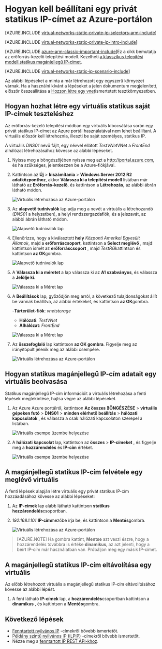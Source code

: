 <properties 
   pageTitle="Statikus magánjellegű IP-cím beállíthatja az Azure portálon ARM módban |} Microsoft Azure"
   description="Magánjellegű IP-címei (immerzióban), és hogyan kezelhetők az Azure portálon ARM módban ismertetése"
   services="virtual-network"
   documentationCenter="na"
   authors="jimdial"
   manager="carmonm"
   editor="tysonn"
   tags="azure-resource-manager"
/>
<tags 
   ms.service="virtual-network"
   ms.devlang="na"
   ms.topic="article"
   ms.tgt_pltfrm="na"
   ms.workload="infrastructure-services"
   ms.date="02/04/2016"
   ms.author="jdial" />

# <a name="how-to-set-a-static-private-ip-address-in-the-azure-portal"></a>Hogyan kell beállítani egy privát statikus IP-címet az Azure-portálon

[AZURE.INCLUDE [virtual-networks-static-private-ip-selectors-arm-include](../../includes/virtual-networks-static-private-ip-selectors-arm-include.md)]

[AZURE.INCLUDE [virtual-networks-static-private-ip-intro-include](../../includes/virtual-networks-static-private-ip-intro-include.md)]

[AZURE.INCLUDE [azure-arm-classic-important-include](../../includes/azure-arm-classic-important-include.md)]Ez a cikk bemutatja az erőforrás-kezelő telepítési modell. Kezelheti [a klasszikus telepítési modell statikus magánjellegű IP-címet](virtual-networks-static-private-ip-classic-pportal.md).

[AZURE.INCLUDE [virtual-networks-static-ip-scenario-include](../../includes/virtual-networks-static-ip-scenario-include.md)]

Az alábbi lépéseket a minta a már létrehozott egy egyszerű környezet várnak. Ha a használni kívánt a lépéseket a jelen dokumentum megjelenített, először összeállítása a [Hozzon létre egy vnet](virtual-networks-create-vnet-arm-pportal.md)ismertetett tesztkörnyezetben.

## <a name="how-to-create-a-vm-for-testing-static-private-ip-addresses"></a>Hogyan hozhat létre egy virtuális statikus saját IP-címek teszteléshez

Az erőforrás-kezelő telepítési módban egy virtuális kibocsátása során egy privát statikus IP-címet az Azure portál használatával nem lehet beállítani. A virtuális először kell létrehoznia, illeszti be saját személyes, statikus IP.

A virtuális *DNS01* nevű fájlt, egy névvel ellátott *TestVNet*VNet a *FrontEnd* alhálózat létrehozásához kövesse az alábbi lépéseket.

1. Nyissa meg a böngészőjében nyissa meg azt a http://portal.azure.com, és ha szükséges, jelentkezzen be a Azure-fiókjával.
2. Kattintson az **Új** > **kiszámítania** > **Windows Server 2012 R2 adatközponthoz**, akkor **Válassza ki a telepítési modell** listában már látható az **Erőforrás-kezelő**, és kattintson a **Létrehozás**, az alábbi ábrán látható módon.

    ![Virtuális létrehozása az Azure-portálon](./media/virtual-networks-static-ip-arm-pportal/figure01.png)

3. Az **alapvető tudnivalók** lap adja meg a nevét a virtuális a létrehozandó (*DNS01* a helyzetben), a helyi rendszergazdafiók, és a jelszavát, az alábbi ábrán látható módon.

    ![Alapvető tudnivalók lap](./media/virtual-networks-static-ip-arm-pportal/figure02.png)

4. Ellenőrizze, hogy a kiválasztott **hely** *Központi Amerikai Egyesült Államok*, majd a **erőforráscsoport**, kattintson a **Select meglévő** , majd kattintson ismét az **erőforráscsoport** , majd *TestRG*kattintson és kattintson **az OK**gombra.

    ![Alapvető tudnivalók lap](./media/virtual-networks-static-ip-arm-pportal/figure03.png)

5. A **Válassza ki a méretet** a lap válassza ki az **A1 szabványos**, és válassza a **Jelölje ki**.

    ![Válassza ki a Méret lap](./media/virtual-networks-static-ip-arm-pportal/figure04.png) 

6. A **Beállítások** lap, győződjön meg arról, a következő tulajdonságokat állít be vannak beállítva, az alábbi értékeket, és kattintson **az OK**gombra.

    -**Tárterület-fiók**: *vnetstorage*
    - **Hálózati**: *TestVNet*
    - **Alhálózat**: *FrontEnd*

    ![Válassza ki a Méret lap](./media/virtual-networks-static-ip-arm-pportal/figure05.png)  

7. Az **összefoglaló** lap kattintson **az OK gombra**. Figyelje meg az irányítópult jelenik meg az alábbi csempére.

    ![Virtuális létrehozása az Azure-portálon](./media/virtual-networks-static-ip-arm-pportal/figure06.png)

## <a name="how-to-retrieve-static-private-ip-address-information-for-a-vm"></a>Hogyan statikus magánjellegű IP-cím adatait egy virtuális beolvasása

Statikus magánjellegű IP-cím információit a virtuális létrehozása a fenti lépések megtekintése, hajtsa végre az alábbi lépéseket.

1. Az Azure Azure portálról, kattintson **Az összes BÖNGÉSZÉSE** > **virtuális gépeken futó** > **DNS01** > **minden elérhető beállítás** > **hálózati kapcsolatok** , és válassza a csak hálózati kapcsolaton szerepel a listában.

    ![Virtuális csempe üzembe helyezése](./media/virtual-networks-static-ip-arm-pportal/figure07.png)

2. A **hálózati kapcsolat** lap, kattintson az **összes** > **IP-címeket** , és figyelje meg a **hozzárendelés** és **IP-cím** értéket.

    ![Virtuális csempe üzembe helyezése](./media/virtual-networks-static-ip-arm-pportal/figure08.png)

## <a name="how-to-add-a-static-private-ip-address-to-an-existing-vm"></a>A magánjellegű statikus IP-cím felvétele egy meglévő virtuális
A fenti lépések alapján létre virtuális egy privát statikus IP-cím hozzáadásához kövesse az alábbi lépéseket:

1. Az **IP-címek** lap alább látható kattintson **statikus** **hozzárendelés**csoportban.
2. *192.168.1.101* **IP-cím**mezőbe írja be, és kattintson a **Mentés**gombra.

    ![Virtuális létrehozása az Azure-portálon](./media/virtual-networks-static-ip-arm-pportal/figure09.png)

>[AZURE.NOTE] Ha gombra kattint, **Mentse** azt veszi észre, hogy a hozzárendelés továbbra is értéke **dinamikus**, az azt jelenti, hogy a beírt IP-cím már használatban van. Próbáljon meg egy másik IP-címet.

## <a name="how-to-remove-a-static-private-ip-address-from-a-vm"></a>A magánjellegű statikus IP-cím eltávolítása egy virtuális
Az előbb létrehozott virtuális a magánjellegű statikus IP-cím eltávolításához kövesse az alábbi lépést.
    
1. A fent látható **IP-címek** lap, a **hozzárendelés**csoportban kattintson a **dinamikus** , és kattintson a **Mentés**gombra.

## <a name="next-steps"></a>Következő lépések

- [Fenntartott nyilvános IP](virtual-networks-reserved-public-ip.md) -címekről bővebb ismertetőt.
- [Példány szintű nyilvános IP (ILPIP)](virtual-networks-instance-level-public-ip.md) -címekről bővebb ismertetőt.
- Nézze meg a [fenntartott IP REST API-khoz](https://msdn.microsoft.com/library/azure/dn722420.aspx).
